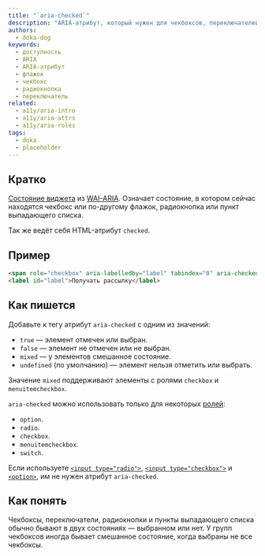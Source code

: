```yaml
---
title: "`aria-checked`"
description: "ARIA-атрибут, который нужен для чекбоксов, переключателей, радиокнопок и пунктов выпадающего списка."
authors:
  - doka-dog
keywords:
  - доступность
  - ARIA
  - ARIA-атрибут
  - флажок
  - чекбокс
  - радиокнопка
  - переключатель
related:
  - a11y/aria-intro
  - a11y/aria-attrs
  - a11y/aria-roles
tags:
  - doka
  - placeholder
---
```


## Кратко

[Состояние виджета](/a11y/aria-attrs/#atributy-vidzhetov) из [WAI-ARIA](/a11y/aria-intro/#specifikaciya). Означает состояние, в котором сейчас находятся чекбокс или по-другому флажок, радиокнопка или пункт выпадающего списка.

Так же ведёт себя HTML-атрибут `checked`.

## Пример

```html
<span role="checkbox" aria-labelledby="label" tabindex="0" aria-checked="false"></span>
<label id="label">Получать рассылку</label>
```

## Как пишется

Добавьте к тегу атрибут `aria-checked` с одним из значений:

- `true` — элемент отмечен или выбран.
- `false` — элемент не отмечен или не выбран.
- `mixed` — у элементов смешанное состояние.
- `undefined` (по умолчанию) — элемент нельзя отметить или выбрать.

Значение `mixed` поддерживают элементы с ролями `checkbox` и `menuitemcheckbox`.

`aria-checked` можно использовать только для некоторых [ролей](/a11y/aria-roles/):

- `option`.
- `radio`.
- `checkbox`.
- `menuitemcheckbox`.
- `switch`.

Если используете [`<input type="radio">`](/html/input/#type), [`<input type="checkbox">`](/html/input/#type) и [`<option>`](/html/option/), им не нужен атрибут `aria-checked`.

## Как понять

Чекбоксы, переключатели, радиокнопки и пункты выпадающего списка обычно бывают в двух состояниях — выбранном или нет. У групп чекбоксов иногда бывает смешанное состояние, когда выбраны не все чекбоксы.
